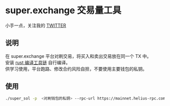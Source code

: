# super.exchange 交易量工具
小手一点，关注我的 [TWITTER](https://x.com/SteinAmour)  
## 说明
在 super.exchange 平台对刷交易，将买入和卖出交易放在同一个 TX 中。  
安装 [ rust 编译工具链](https://www.rust-lang.org/tools/install) 自行编译。  
供学习使用，平台跑路、修改合约风险自担，不要使用主要钱包的私钥。

## 使用
```bash
./super_sol -p  <对刷钱包的私钥> --rpc-url https://mainnet.helius-rpc.com/?api-key=b99e4ede-a932-4be1-b84a-fadc12d0302b --buy-amount <购买数量> --max-sol <最大 SOL 支付数量> --jito-url https://slc.mainnet.block-engine.jito.wtf
```
